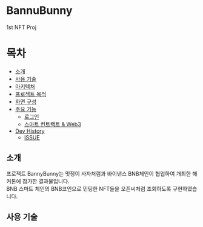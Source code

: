 # BannuBunny
1st NFT Proj


# 목차 
 - [소개](#소개) 
 - [사용 기술](#사용-기술)
 - [아키텍처](#시스템-아키텍처) 
 - [프로젝트 목적](#프로젝트-목적)
 - [화면 구성](#화면-구성)
 -  [주요 기능](#주요-기능)
    - [로그인](#로그인)  
    - [스마트 컨트랙트 & Web3](#스마트-컨트랙트--web3)
 - [Dev History](#dev-history)
	 -  [ISSUE](#issue)


## 소개
프로젝트 BannyBunny는 멋쟁이 사자처럼과 바이낸스 BNB체인이 협업하여 개최한 해커톤에 참가한 결과물입니다.
<br>
BNB 스마트 체인의 BNB코인으로 민팅한 NFT들을 오픈씨처럼 조회하도록 구현하였습니다.
<br>



## 사용 기술 


